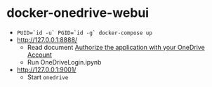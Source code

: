 # docker-onedrive-webui

- ```PUID=`id -u` PGID=`id -g` docker-compose up```
- http://127.0.0.1:8888/
    - Read document [Authorize the application with your OneDrive Account](https://github.com/abraunegg/onedrive/blob/master/docs/USAGE.md#authorize-the-application-with-your-onedrive-account)
    - Run OneDriveLogin.ipynb
- http://127.0.0.1:9001/
    - Start `onedrive`
